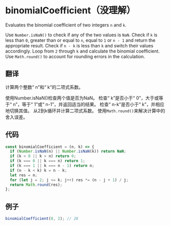 # binomialCoefficient（没理解）

Evaluates the binomial coefficient of two integers `n` and `k`.

Use `Number.isNaN()` to check if any of the two values is `NaN`.
Check if `k` is less than `0`, greater than or equal to `n`, equal to `1` or `n - 1` and return the appropriate result.
Check if `n - k` is less than `k` and switch their values accordingly.
Loop from `2` through `k` and calculate the binomial coefficient.
Use `Math.round()` to account for rounding errors in the calculation.

## 翻译

计算两个整数“ n”和“ k”的二项式系数。

使用Number.isNaN()检查两个值是否为NaN。
检查“ k”是否小于“ 0”，大于或等于“ n”，等于“ 1”或“ n-1”，并返回适当的结果。
检查“ n-k”是否小于“ k”，并相应地切换其值。
从2到k循环并计算二项式系数。
使用`Math.round()`来解决计算中的舍入误差。

## 代码

```js
const binomialCoefficient = (n, k) => {
  if (Number.isNaN(n) || Number.isNaN(k)) return NaN;
  if (k < 0 || k > n) return 0;
  if (k === 0 || k === n) return 1;
  if (k === 1 || k === n - 1) return n;
  if (n - k < k) k = n - k;
  let res = n;
  for (let j = 2; j <= k; j++) res *= (n - j + 1) / j;
  return Math.round(res);
};
```

## 例子

```js
binomialCoefficient(8, 2); // 28
```
